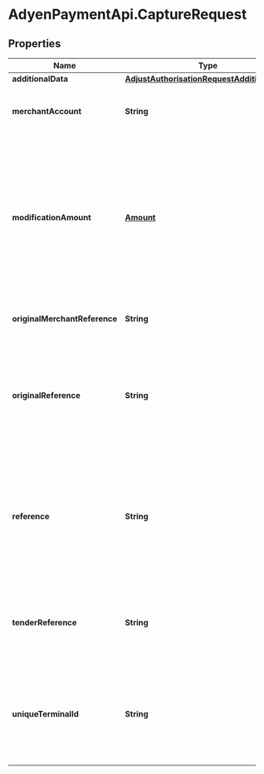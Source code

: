 # AdyenPaymentApi.CaptureRequest

## Properties

Name | Type | Description | Notes
------------ | ------------- | ------------- | -------------
**additionalData** | [**AdjustAuthorisationRequestAdditionalData**](AdjustAuthorisationRequestAdditionalData.md) |  | [optional] 
**merchantAccount** | **String** | The merchant account that is used to process the payment. | 
**modificationAmount** | [**Amount**](Amount.md) | The amount that needs to be captured. The &#x60;currency&#x60; must match the currency used in authorisation, the &#x60;value&#x60; must be smaller than or equal to the authorised amount. | 
**originalMerchantReference** | **String** | The original merchant reference to cancel. | [optional] 
**originalReference** | **String** | The original pspReference of the payment to modify. This reference is returned in: * authorisation response * authorisation notification   | 
**reference** | **String** | Your reference for the payment modification. This reference is visible in Customer Area and in reports. Maximum length: 80 characters. | [optional] 
**tenderReference** | **String** | The transaction reference provided by the PED. For point-of-sale integrations only. | [optional] 
**uniqueTerminalId** | **String** | Unique terminal ID for the PED that originally processed the request. For point-of-sale integrations only. | [optional] 


